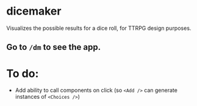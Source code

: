 # dicemaker
 Visualizes the possible results for a dice roll, for TTRPG design purposes.

## Go to `/dm` to see the app.

# To do:
- Add ability to call components on click (so `<Add />` can generate instances of `<Choices />`)
